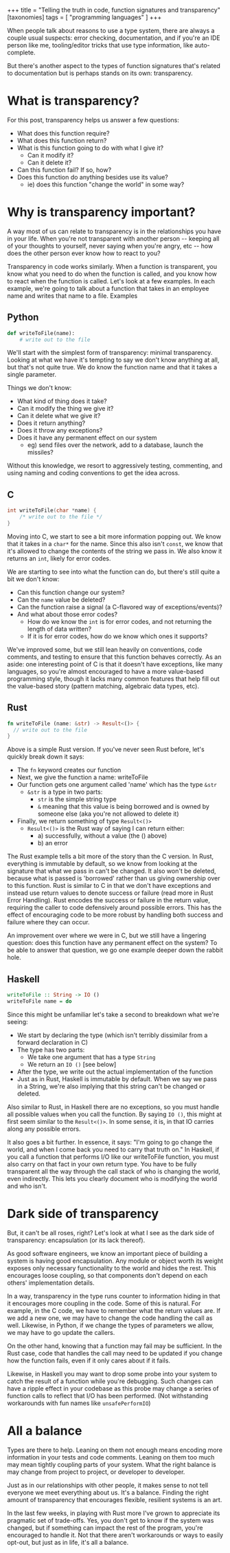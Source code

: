 +++
title = "Telling the truth in code, function signatures and transparency"
[taxonomies]
tags = [ "programming languages" ]
+++

When people talk about reasons to use a type system, there are always a couple usual suspects: error checking, documentation, and if you're an IDE person like me, tooling/editor tricks that use type information, like auto-complete.

But there's another aspect to the types of function signatures that's related to documentation but is perhaps stands on its own: transparency.

# What is transparency?

For this post, transparency helps us answer a few questions:

* What does this function require?
* What does this function return?
* What is this function going to do with what I give it?  
  * Can it modify it?
  * Can it delete it?
* Can this function fail?  If so, how?
* Does this function do anything besides use its value?  
  * ie) does this function "change the world" in some way?

# Why is transparency important?

A way most of us can relate to transparency is in the relationships you have in your life.  When you're not transparent with another person -- keeping all of your thoughts to yourself, never saying when you're angry, etc -- how does the other person ever know how to react to you? 

Transparency in code works similarly.  When a function is transparent, you know what you need to do when the function is called, and you know how to react when the function is called.  Let's look at a few examples.  In each example, we're going to talk about a function that takes in an employee name and writes that name to a file. 
Examples

## Python

```python
def writeToFile(name):
    # write out to the file
```

We'll start with the simplest form of transparency: minimal transparency.  Looking at what we have it's tempting to say we don't know anything at all, but that's not quite true.  We do know the function name and that it takes a single parameter.

Things we don't know:

* What kind of thing does it take?
* Can it modify the thing we give it?
* Can it delete what we give it?
* Does it return anything?
* Does it throw any exceptions?
* Does it have any permanent effect on our system
  * eg) send files over the network, add to a database, launch the missiles?

Without this knowledge, we resort to aggressively testing, commenting, and using naming and coding conventions to get the idea across.

## C

```c
int writeToFile(char *name) { 
    /* write out to the file */
}
```

Moving into C, we start to see a bit more information popping out.  We know that it takes in a ```char*``` for the name.  Since this also isn't ```const```, we know that it's allowed to change the contents of the string we pass in.  We also know it returns an ```int```, likely for error codes.   

We are starting to see into what the function can do, but there's still quite a bit we don't know:

* Can this function change our system?
* Can the ```name``` value be deleted? 
* Can the function raise a signal (a C-flavored way of exceptions/events)?  
* And what about those error codes?  
  * How do we know the ```int``` is for error codes, and not returning the length of data written? 
  * If it is for error codes, how do we know which ones it supports?

We've improved some, but we still lean heavily on conventions, code comments, and testing to ensure that this function behaves correctly.  As an aside: one interesting point of C is that it doesn't have exceptions, like many languages, so you're almost encouraged to have a more value-based programming style, though it lacks many common features that help fill out the value-based story (pattern matching, algebraic data types, etc).

## Rust

```rust
fn writeToFile (name: &str) -> Result<()> {
  // write out to the file
}
```

Above is a simple Rust version.  If you've never seen Rust before, let's quickly break down it says:

* The ```fn``` keyword creates our function
* Next, we give the function a name: writeToFile
* Our function gets one argument called 'name' which has the type ```&str```
  * ```&str``` is a type in two parts: 
    * ```str``` is the simple string type
    * ```&``` meaning that this value is being borrowed and is owned by someone else (aka you're not allowed to delete it)
* Finally, we return something of type ```Result<()>```
  * ```Result<()>``` is the Rust way of saying I can return either:
    * a) successfully, without a value (the () above)
    * b) an error

The Rust example tells a bit more of the story than the C version.  In Rust, everything is immutable by default, so we know from looking at the signature that what we pass in can't be changed.  It also won't be deleted, because what is passed is 'borrowed' rather than us giving ownership over to this function.  Rust is similar to C in that we don't have exceptions and instead use return values to denote success or failure (read more in Rust Error Handling).  Rust encodes the success or failure in the return value, requiring the caller to code defensively around possible errors.  This has the effect of encouraging code to be more robust by handling both success and failure where they can occur.

An improvement over where we were in C, but we still have a lingering question: does this function have any permanent effect on the system?  To be able to answer that question, we go one example deeper down the rabbit hole.

## Haskell

```haskell
writeToFile :: String -> IO ()
writeToFile name = do 
```

Since this might be unfamiliar let's take a second to breakdown what we're seeing:

* We start by declaring the type (which isn't terribly dissimilar from a forward declaration in C)
* The type has two parts:
  * We take one argument that has a type ```String```
  * We return an ```IO ()``` [see below]
* After the type, we write out the actual implementation of the function
* Just as in Rust, Haskell is immutable by default.  When we say we pass in a String, we're also implying that this string can't be changed or deleted.  

Also similar to Rust, in Haskell there are no exceptions, so you must handle all possible values when you call the function.  By saying ```IO ()```, this might at first seem similar to the ```Result<()>```.  In some sense, it is, in that IO carries along any possible errors.  

It also goes a bit further.  In essence, it says: "I'm going to go change the world, and when I come back you need to carry that truth on."  In Haskell, if you call a function that performs I/O like our writeToFile function, you must also carry on that fact in your own return type.  You have to be fully transparent all the way through the call stack of who is changing the world, even indirectly.  This lets you clearly document who is modifying the world and who isn't.

# Dark side of transparency

But, it can't be all roses, right?  Let's look at what I see as the dark side of transparency: encapsulation (or its lack thereof).

As good software engineers, we know an important piece of building a system is having good encapsulation.  Any module or object worth its weight exposes only necessary functionality to the world and hides the rest.  This encourages loose coupling, so that components don't depend on each others' implementation details.

In a way, transparency in the type runs counter to information hiding in that it encourages more coupling in the code.  Some of this is natural.  For example, in the C code, we have to remember what the return values are.  If we add a new one, we may have to change the code handling the call as well.  Likewise, in Python, if we change the types of parameters we allow, we may have to go update the callers.

On the other hand, knowing that a function may fail may be sufficient.  In the Rust case, code that handles the call may need to be updated if you change how the function fails, even if it only cares about if it fails.

Likewise, in Haskell you may want to drop some probe into your system to catch the result of a function while you're debugging.  Such changes can have a ripple effect in your codebase as this probe may change a series of function calls to reflect that I/O has been performed.  (Not withstanding workarounds with fun names like ```unsafePerformIO```)

# All a balance

Types are there to help.  Leaning on them not enough means encoding more information in your tests and code comments.  Leaning on them too much may mean tightly coupling parts of your system.  What the right balance is may change from project to project, or developer to developer.  

Just as in our relationships with other people, it makes sense to not tell everyone we meet everything about us.  It's a balance.  Finding the right amount of transparency that encourages flexible, resilient systems is an art.

In the last few weeks, in playing with Rust more I've grown to appreciate its pragmatic set of trade-offs.  Yes, you don't get to know if the system was changed, but if something can impact the rest of the program, you're encouraged to handle it.  Not that there aren't workarounds or ways to easily opt-out, but just as in life, it's all a balance. 
